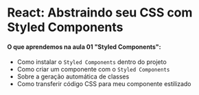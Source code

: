 # React: Abstraindo seu CSS com Styled Components

#### O que aprendemos na aula 01 "Styled Components":

- Como instalar o `Styled Components` dentro do projeto
- Como criar um componente com o `Styled Components`
- Sobre a geração automática de classes
- Como transferir código CSS para meu componente estilizado
